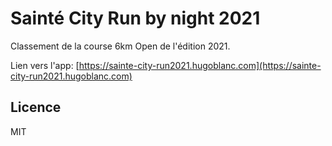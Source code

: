 # Sainté City Run by night 2021

Classement de la course 6km Open de l'édition 2021.

Lien vers l'app: [https://sainte-city-run2021.hugoblanc.com](https://sainte-city-run2021.hugoblanc.com)

## Licence

MIT
